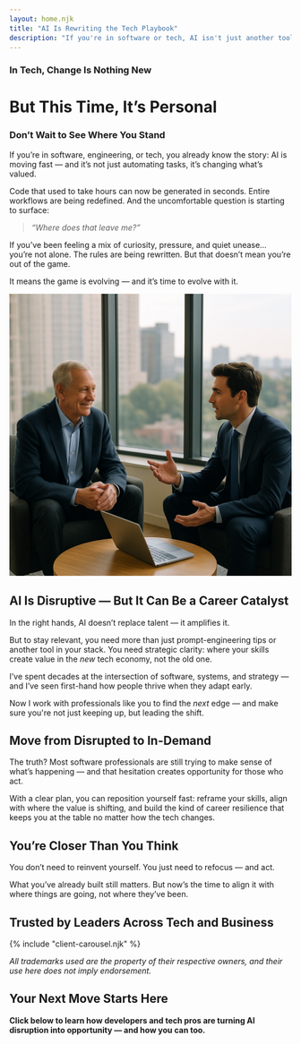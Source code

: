 ```yaml
---
layout: home.njk
title: "AI Is Rewriting the Tech Playbook"
description: "If you're in software or tech, AI isn't just another tool — it's a turning point. Here's how to stay relevant, and thrive."
---
```


### In Tech, Change Is Nothing New  
# But This Time, It’s Personal  
### Don’t Wait to See Where You Stand  

If you’re in software, engineering, or tech, you already know the story: AI is moving fast — and it’s not just automating tasks, it’s changing what’s valued.

Code that used to take hours can now be generated in seconds. Entire workflows are being redefined. And the uncomfortable question is starting to surface:

> *“Where does that leave me?”*

If you’ve been feeling a mix of curiosity, pressure, and quiet unease… you’re not alone. The rules are being rewritten. But that doesn’t mean you’re out of the game.

It means the game is evolving — and it’s time to evolve with it.

![Business Success](images/guiding_to_greatness.png)

## AI Is Disruptive — But It Can Be a Career Catalyst  

In the right hands, AI doesn’t replace talent — it amplifies it.

But to stay relevant, you need more than just prompt-engineering tips or another tool in your stack. You need strategic clarity: where your skills create value in the *new* tech economy, not the old one.

I’ve spent decades at the intersection of software, systems, and strategy — and I’ve seen first-hand how people thrive when they adapt early.

Now I work with professionals like you to find the *next* edge — and make sure you're not just keeping up, but leading the shift.

## Move from Disrupted to In-Demand  

The truth? Most software professionals are still trying to make sense of what’s happening — and that hesitation creates opportunity for those who act.

With a clear plan, you can reposition yourself fast: reframe your skills, align with where the value is shifting, and build the kind of career resilience that keeps you at the table no matter how the tech changes.

## You’re Closer Than You Think  

You don’t need to reinvent yourself. You just need to refocus — and act.

What you’ve already built still matters. But now’s the time to align it with where things are going, not where they’ve been.

## Trusted by Leaders Across Tech and Business

{% include "client-carousel.njk" %}

*All trademarks used are the property of their respective owners, and their use here does not imply endorsement.*

## Your Next Move Starts Here  

**Click below to learn how developers and tech pros are turning AI disruption into opportunity — and how you can too.**
